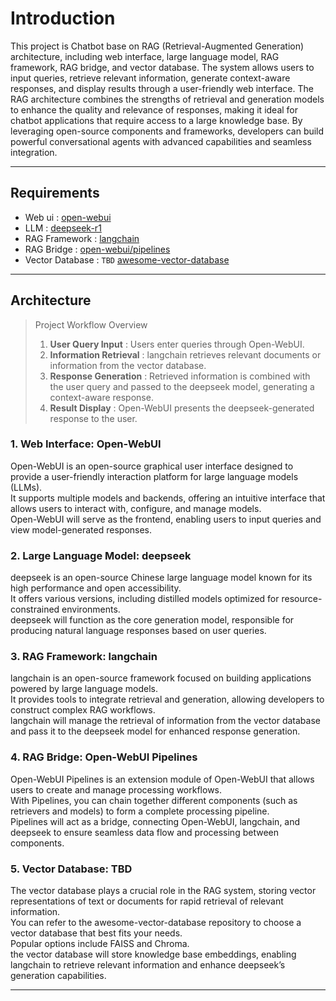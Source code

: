 # Introduction
This project is Chatbot base on RAG (Retrieval-Augmented Generation) architecture, including web interface, large language model, RAG framework, RAG bridge, and vector database.
The system allows users to input queries, retrieve relevant information, generate context-aware responses, and display results through a user-friendly web interface. The RAG architecture combines the strengths of retrieval and generation models to enhance the quality and relevance of responses, making it ideal for chatbot applications that require access to a large knowledge base. By leveraging open-source components and frameworks, developers can build powerful conversational agents with advanced capabilities and seamless integration.

---
## Requirements
- Web ui          : [open-webui](https://github.com/open-webui/open-webui) 
- LLM             : [deepseek-r1](https://www.deepseek.com/)
- RAG Framework   : [langchain](https://github.com/langchain-ai/langchain) 
- RAG Bridge      : [open-webui/pipelines](https://github.com/open-webui/pipelines)
- Vector Database : `TBD` [awesome-vector-database](https://github.com/mileszim/awesome-vector-database) 
---

## Architecture
> Project Workflow Overview
> 1. **User Query Input**      : Users enter queries through Open-WebUI.
> 2. **Information Retrieval** : langchain retrieves relevant documents or information from the vector database.
> 3. **Response Generation**   : Retrieved information is combined with the user query and passed to the deepseek model, generating a context-aware response.
> 4. **Result Display**        : Open-WebUI presents the deepseek-generated response to the user.

### 1. Web Interface: Open-WebUI  
Open-WebUI is an open-source graphical user interface designed to provide a user-friendly interaction platform for large language models (LLMs).  
It supports multiple models and backends, offering an intuitive interface that allows users to interact with, configure, and manage models.  
Open-WebUI will serve as the frontend, enabling users to input queries and view model-generated responses.  

### 2. Large Language Model: deepseek  
deepseek is an open-source Chinese large language model known for its high performance and open accessibility.  
It offers various versions, including distilled models optimized for resource-constrained environments.  
deepseek will function as the core generation model, responsible for producing natural language responses based on user queries.  

### 3. RAG Framework: langchain  
langchain is an open-source framework focused on building applications powered by large language models.  
It provides tools to integrate retrieval and generation, allowing developers to construct complex RAG workflows.  
langchain will manage the retrieval of information from the vector database and pass it to the deepseek model for enhanced response generation.  

### 4. RAG Bridge: Open-WebUI Pipelines  
Open-WebUI Pipelines is an extension module of Open-WebUI that allows users to create and manage processing workflows.  
With Pipelines, you can chain together different components (such as retrievers and models) to form a complete processing pipeline.  
Pipelines will act as a bridge, connecting Open-WebUI, langchain, and deepseek to ensure seamless data flow and processing between components.  

### 5. Vector Database: TBD  
The vector database plays a crucial role in the RAG system, storing vector representations of text or documents for rapid retrieval of relevant information.  
You can refer to the awesome-vector-database repository to choose a vector database that best fits your needs.  
Popular options include FAISS and Chroma.  
the vector database will store knowledge base embeddings, enabling langchain to retrieve relevant information and enhance deepseek’s generation capabilities.  

---



